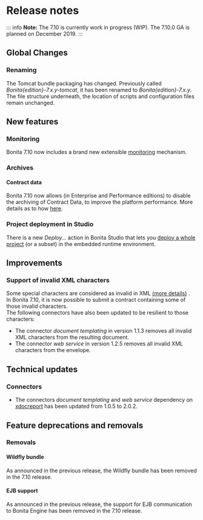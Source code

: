 
# Release notes

::: info
**Note:** The 7.10 is currently work in progress (WIP). The 7.10.0 GA is planned on December 2019.
:::

## Global Changes
### Renaming
The Tomcat bundle packaging has changed. Previously called _Bonita{edition}-7.x.y-tomcat_, it has been renamed to _Bonita{edition}-7.x.y_.
The file structure underneath, the location of scripts and configuration files remain unchanged.

## New features

### Monitoring
Bonita 7.10 now includes a brand new extensible [monitoring](runtime-monitoring.md) mechanism.

### Archives
#### Contract data
Bonita 7.10 now allows (in Enterprise and Performance editions) to disable the archiving of Contract Data, to improve the platform performance. More details as to how [here](configurable-archive.md).

### Project deployment in Studio
There is a new _Deploy..._ action in Bonita Studio that lets you [deploy a whole project](project_deploy_in_dev_suite.md) (or a subset) in the embedded runtime environment.

## Improvements

### Support of invalid XML characters
Some special characters are considered as invalid in XML [(more details)](https://www.w3.org/TR/xml/#charsets) .  
In Bonita 7.10, it is now possible to submit a contract containing some of those invalid characters.  
The following connectors have also been updated to be resilient to those characters:  

 - The connector _document templating_ in version 1.1.3 removes all invalid XML characters from the resulting document. 
 - The connector _web service_ in version 1.2.5 removes all invalid XML characters from the envelope.
 
## Technical updates

### Connectors

 - The connectors _document templating_  and _web service_ dependency on [xdocreport](https://github.com/opensagres/xdocreport) has been updated from 1.0.5 to 2.0.2.

## Feature deprecations and removals

### Removals
#### Wildfly bundle
As announced in the previous release, the Wildfly bundle has been removed in the 7.10 release.

#### EJB support
As announced in the previous release, the support for EJB communication to Bonita Engine has been removed in the 7.10 release.
